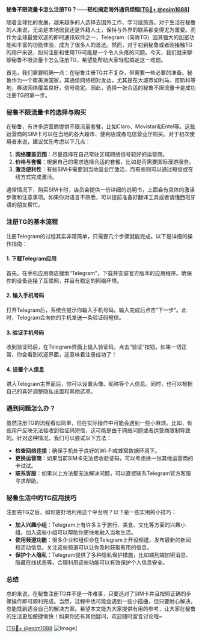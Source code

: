 **秘鲁不限流量卡怎么注册TG？——轻松搞定海外通讯烦恼[[TG💪+ @esim1088](https://t.me/s/esim1088)]**

随着全球化的发展，越来越多的人选择去国外工作、学习或旅游。对于生活在秘鲁的人来说，无论是本地居民还是外籍人士，保持与外界的联系都变得尤为重要。而作为全球最受欢迎的即时通讯软件之一，Telegram（简称TG）因其强大的加密功能和丰富的功能体验，成为了很多人的首选。然而，对于初到秘鲁或者刚接触TG的用户来说，如何注册和使用TG可能是一个令人头疼的问题。今天，我们就来聊聊秘鲁不限流量卡怎么注册TG，希望能帮助大家轻松搞定这一难题。

首先，我们需要明确一点：在秘鲁注册TG并不复杂，但需要一些必要的准备。秘鲁作为一个南美洲国家，其通信网络相对发达，尤其是在大城市如利马、库斯科等地，移动网络覆盖良好，信号稳定。因此，选择一张合适的秘鲁不限流量卡是成功注册TG的第一步。

### **秘鲁不限流量卡的选择与购买**

在秘鲁，有许多运营商提供不限流量套餐，比如Claro、Movistar和Entel等。这些运营商的SIM卡可以在当地的各大超市、便利店或者电信营业厅购买。对于初次使用者来说，建议优先考虑以下几点：

1. **网络覆盖范围**：尽量选择在自己常驻区域网络信号较好的运营商。
2. **价格与套餐**：根据自己的需求选择合适的套餐，比如是否需要国际漫游服务。
3. **激活便利性**：有些SIM卡需要到当地营业厅激活，而有些则可以通过短信或在线方式完成激活。

通常情况下，购买SIM卡时，店员会提供一份详细的说明书，上面会有具体的激活步骤和注意事项。如果你对语言不熟悉，可以提前准备好翻译工具或者请懂西班牙语的朋友帮忙。

### **注册TG的基本流程**

注册Telegram的过程其实非常简单，只需要几个步骤就能完成。以下是详细的操作指南：

#### **1. 下载Telegram应用**
首先，在手机应用商店搜索“Telegram”，下载并安装官方版本的应用程序。确保你的设备连接了互联网，并且有稳定的网络环境。

#### **2. 输入手机号码**
打开Telegram后，系统会提示你输入手机号码。输入完成后点击“下一步”。此时，Telegram会向你的手机发送一条验证码短信。

#### **3. 验证手机号码**
收到验证码后，在Telegram界面上输入验证码，点击“验证”按钮。如果一切正常，你会看到欢迎界面，这意味着注册成功了！

#### **4. 设置个人信息**
进入Telegram主界面后，你可以设置头像、昵称等个人信息。同时，也可以根据自己的喜好调整隐私设置和其他选项。

### **遇到问题怎么办？**

虽然注册TG的流程看似简单，但在实际操作中可能会遇到一些小麻烦。比如，有些用户反映无法接收到验证码短信，这可能是由于网络问题或者运营商限制导致的。针对这种情况，我们可以尝试以下方法：

- **检查网络连接**：确保手机处于良好的Wi-Fi或蜂窝数据环境下。
- **更换运营商**：如果当前SIM卡无法接收验证码，可以考虑换一张其他运营商的卡试试。
- **联系客服**：如果以上方法都无法解决问题，可以直接联系Telegram官方客服寻求帮助。

### **秘鲁生活中的TG应用技巧**

注册完TG之后，如何更好地利用这个平台呢？以下是一些实用的小技巧：

- **加入兴趣小组**：Telegram上有许多关于旅行、美食、文化等方面的兴趣小组，加入这些小组可以帮助你更快地融入当地生活。
- **使用频道功能**：很多企业和组织会在Telegram上开设频道，发布最新的新闻和活动信息。关注这些频道可以让你及时获取有用的信息。
- **保护个人隐私**：Telegram提供了多种隐私保护措施，比如端到端加密消息、隐藏在线状态等。合理利用这些功能可以有效保护个人信息安全。

### **总结**

总的来说，在秘鲁注册TG并不是一件难事，只要选对了SIM卡并且按照正确的步骤操作即可顺利完成。当然，过程中也可能会遇到一些小插曲，但只要耐心解决，总能找到适合自己的解决方案。希望本文能为大家提供有用的参考，让大家在秘鲁的生活更加便捷愉快！如果你还有其他疑问，欢迎随时留言讨论哦~

[[TG💪+ @esim1088](https://t.me/s/esim1088) ![Image](https://i.postimg.cc/4NQfJmqS/Snipaste-2025-05-13-00-14-12.png)]